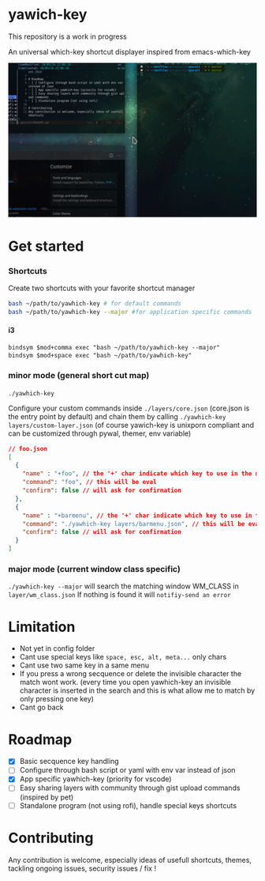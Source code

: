 # yawich-key

This repository is a work in progress

An universal which-key shortcut displayer inspired from emacs-which-key 

![preview](./docs/assets/yawhich-key.gif)

# Get started

### Shortcuts
Create two shortcuts with your favorite shortcut manager
```bash
bash ~/path/to/yawhich-key # for default commands
bash ~/path/to/yawhich-key --major #for application specific commands
```
#### i3

```
bindsym $mod+comma exec "bash ~/path/to/yawhich-key --major"
bindsym $mod+space exec "bash ~/path/to/yawhich-key"

```


###  minor mode (general short cut map)
`./yawhich-key`

Configure your custom commands inside `./layers/core.json` (core.json is the entry point by default) and chain them by calling `./yawhich-key layers/custom-layer.json`
(of course yawich-key is unixporn compliant and can be customized through pywal, themer, env variable)
```json
// foo.json
[
  {
    "name" : "+foo", // the '+' char indicate which key to use in the menu
    "command": "foo", // this will be eval
    "confirm": false // will ask for confirmation
  },
  {
    "name" : "+barmenu", // the '+' char indicate which key to use in the menu
    "command": "./yawhich-key layers/barmenu.json", // this will be eval
    "confirm": false // will ask for confirmation
  }
]
```


###  major mode (current window class specific)
`./yawhich-key --major` will search the matching window WM_CLASS in `layer/wm_class.json`
If nothing is found it will `notifiy-send an error`



# Limitation
- Not yet in config folder
- Cant use special keys like `space, esc, alt, meta...` only chars
- Cant use two same key in a same menu
- If you press a wrong secquence or delete the invisible character the match wont work. (every time you open yawhich-key an invisible character is inserted in the search and this is what allow me to match by only pressing one key)
- Cant go back

# Roadmap
- [x] Basic secquence key handling
- [ ] Configure through bash script or yaml with env var instead of json
- [x] App specific yawhich-key (priority for vscode)
- [ ] Easy sharing layers with community through gist upload commands (inspired by pet)
- [ ] Standalone program (not using rofi), handle special keys shortcuts

# Contributing
Any contribution is welcome, especially ideas of usefull shortcuts,
themes, tackling ongoing issues, security issues / fix !
